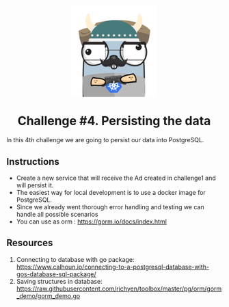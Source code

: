 <p align="center">
    <img alt="&quot;a random gopher created by gopherize.me&quot;" src="../../img/gopher-challenge-3.png" width="200px" style="display: block; margin: 0 auto"/>
</p>

<h1 align="center" style="text-align: center;">
  Challenge #4. Persisting the data
</h1>

In this 4th challenge we are going to persist our data into PostgreSQL.

## Instructions


* Create a new service that will receive the Ad created in challenge1 and will persist it.
* The easiest way for local development is to use a docker image for PostgreSQL.
* Since we already went thorough error handling and testing we can handle all possible scenarios
* You can use as orm : https://gorm.io/docs/index.html 


## Resources
1. Connecting to database with go package: https://www.calhoun.io/connecting-to-a-postgresql-database-with-gos-database-sql-package/
2. Saving structures in database: https://raw.githubusercontent.com/richyen/toolbox/master/pg/orm/gorm_demo/gorm_demo.go
